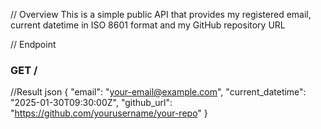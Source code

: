 // Overview
This is a simple public API that provides my registered email, current datetime in ISO 8601 format and my GitHub repository URL

// Endpoint
### GET /
//Result
  json
{
  "email": "your-email@example.com",
  "current_datetime": "2025-01-30T09:30:00Z",
  "github_url": "https://github.com/yourusername/your-repo"
}

